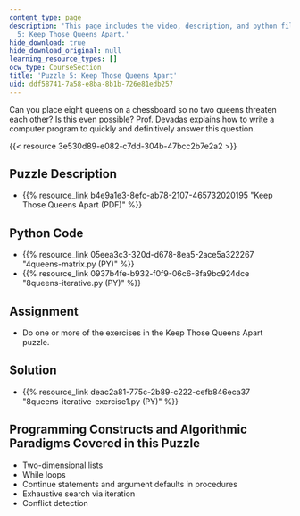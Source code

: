 ```yaml
---
content_type: page
description: 'This page includes the video, description, and python files for Puzzle
  5: Keep Those Queens Apart.'
hide_download: true
hide_download_original: null
learning_resource_types: []
ocw_type: CourseSection
title: 'Puzzle 5: Keep Those Queens Apart'
uid: ddf58741-7a58-e8ba-8b1b-726e81edb257
---
```


Can you place eight queens on a chessboard so no two queens threaten each other? Is this even possible? Prof. Devadas explains how to write a computer program to quickly and definitively answer this question.

{{< resource 3e530d89-e082-c7dd-304b-47bcc2b7e2a2 >}}

Puzzle Description
------------------

*   {{% resource_link b4e9a1e3-8efc-ab78-2107-465732020195 "Keep Those Queens Apart (PDF)" %}}

Python Code
-----------

*   {{% resource_link 05eea3c3-320d-d678-8ea5-2ace5a322267 "4queens-matrix.py (PY)" %}}
*   {{% resource_link 0937b4fe-b932-f0f9-06c6-8fa9bc924dce "8queens-iterative.py (PY)" %}}

Assignment
----------

*   Do one or more of the exercises in the Keep Those Queens Apart puzzle.

Solution
--------

*   {{% resource_link deac2a81-775c-2b89-c222-cefb846eca37 "8queens-iterative-exercise1.py (PY)" %}}

Programming Constructs and Algorithmic Paradigms Covered in this Puzzle
-----------------------------------------------------------------------

*   Two-dimensional lists
*   While loops
*   Continue statements and argument defaults in procedures
*   Exhaustive search via iteration
*   Conflict detection